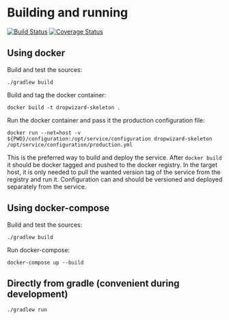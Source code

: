 Building and running
====

[![Build Status](https://travis-ci.org/rieske/dropwizard-skeleton.png?branch=master)](https://travis-ci.org/rieske/dropwizard-skeleton) [![Coverage Status](https://coveralls.io/repos/rieske/dropwizard-skeleton/badge.svg?branch=master)](https://coveralls.io/r/rieske/dropwizard-skeleton?branch=master)

Using docker
----

Build and test the sources:

`./gradlew build`

Build and tag the docker container:

`docker build -t dropwizard-skeleton .`

Run the docker container and pass it the production configuration file:

`docker run --net=host -v ${PWD}/configuration:/opt/service/configuration dropwizard-skeleton /opt/service/configuration/production.yml`

This is the preferred way to build and deploy the service. After `docker build` it should be docker tagged and pushed to the docker registry.
In the target host, it is only needed to pull the wanted version tag of the service from the registry and run it. Configuration can and should be versioned and deployed separately from the service.

Using docker-compose
---

Build and test the sources:

`./gradlew build`

Run docker-compose:

`docker-compose up --build`

Directly from gradle (convenient during development)
---

`./gradlew run`
